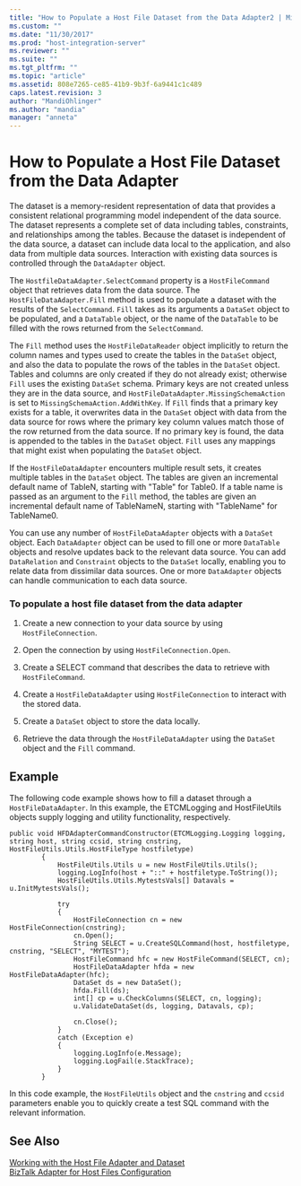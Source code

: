 ```yaml
---
title: "How to Populate a Host File Dataset from the Data Adapter2 | Microsoft Docs"
ms.custom: ""
ms.date: "11/30/2017"
ms.prod: "host-integration-server"
ms.reviewer: ""
ms.suite: ""
ms.tgt_pltfrm: ""
ms.topic: "article"
ms.assetid: 808e7265-ce85-41b9-9b3f-6a9441c1c489
caps.latest.revision: 3
author: "MandiOhlinger"
ms.author: "mandia"
manager: "anneta"
---
```

# How to Populate a Host File Dataset from the Data Adapter
The dataset is a memory-resident representation of data that provides a consistent relational programming model independent of the data source. The dataset represents a complete set of data including tables, constraints, and relationships among the tables. Because the dataset is independent of the data source, a dataset can include data local to the application, and also data from multiple data sources. Interaction with existing data sources is controlled through the `DataAdapter` object.  
  
 The `HostfileDataAdapter.SelectCommand` property is a `HostFileCommand` object that retrieves data from the data source. The `HostFileDataAdapter.Fill` method is used to populate a dataset with the results of the `SelectCommand`. `Fill` takes as its arguments a `DataSet` object to be populated, and a `DataTable` object, or the name of the `DataTable` to be filled with the rows returned from the `SelectCommand`.  
  
 The `Fill` method uses the `HostFileDataReader` object implicitly to return the column names and types used to create the tables in the `DataSet` object, and also the data to populate the rows of the tables in the `DataSet` object. Tables and columns are only created if they do not already exist; otherwise `Fill` uses the existing `DataSet` schema. Primary keys are not created unless they are in the data source, and `HostFileDataAdapter.MissingSchemaAction` is set to `MissingSchemaAction.AddWithKey`. If `Fill` finds that a primary key exists for a table, it overwrites data in the `DataSet` object with data from the data source for rows where the primary key column values match those of the row returned from the data source. If no primary key is found, the data is appended to the tables in the `DataSet` object. `Fill` uses any mappings that might exist when populating the `DataSet` object.  
  
 If the `HostFileDataAdapter` encounters multiple result sets, it creates multiple tables in the `DataSet` object. The tables are given an incremental default name of TableN, starting with "Table" for Table0. If a table name is passed as an argument to the `Fill` method, the tables are given an incremental default name of TableNameN, starting with "TableName" for TableName0.  
  
 You can use any number of `HostFileDataAdapter` objects with a `DataSet` object. Each `DataAdapter` object can be used to fill one or more `DataTable` objects and resolve updates back to the relevant data source. You can add `DataRelation` and `Constraint` objects to the `DataSet` locally, enabling you to relate data from dissimilar data sources. One or more `DataAdapter` objects can handle communication to each data source.  
  
### To populate a host file dataset from the data adapter  
  
1.  Create a new connection to your data source by using `HostFileConnection`.  
  
2.  Open the connection by using `HostFileConnection.Open`.  
  
3.  Create a SELECT command that describes the data to retrieve with `HostFileCommand`.  
  
4.  Create a `HostFileDataAdapter` using `HostFileConnection` to interact with the stored data.  
  
5.  Create a `DataSet` object to store the data locally.  
  
6.  Retrieve the data through the `HostFileDataAdapter` using the `DataSet` object and the `Fill` command.  
  
## Example  
 The following code example shows how to fill a dataset through a `HostFileDataAdapter`. In this example, the ETCMLogging and HostFileUtils objects supply logging and utility functionality, respectively.  
  
```  
public void HFDAdapterCommandConstructor(ETCMLogging.Logging logging, string host, string ccsid, string cnstring, HostFileUtils.Utils.HostFileType hostfiletype)  
        {  
            HostFileUtils.Utils u = new HostFileUtils.Utils();  
            logging.LogInfo(host + "::" + hostfiletype.ToString());  
            HostFileUtils.Utils.MytestsVals[] Datavals = u.InitMytestsVals();  
  
            try  
            {  
                HostFileConnection cn = new HostFileConnection(cnstring);  
                cn.Open();  
                String SELECT = u.CreateSQLCommand(host, hostfiletype, cnstring, "SELECT", "MYTEST");  
                HostFileCommand hfc = new HostFileCommand(SELECT, cn);  
                HostFileDataAdapter hfda = new HostFileDataAdapter(hfc);  
                DataSet ds = new DataSet();  
                hfda.Fill(ds);  
                int[] cp = u.CheckColumns(SELECT, cn, logging);  
                u.ValidateDataSet(ds, logging, Datavals, cp);  
  
                cn.Close();  
            }  
            catch (Exception e)  
            {  
                logging.LogInfo(e.Message);  
                logging.LogFail(e.StackTrace);  
            }  
        }  
```  
  
 In this code example, the `HostFileUtils` object and the `cnstring` and `ccsid` parameters enable you to quickly create a test SQL command with the relevant information.  
  
## See Also  
 [Working with the Host File Adapter and Dataset](../core/working-with-the-host-file-adapter-and-dataset2.md)   
 [BizTalk Adapter for Host Files Configuration](../HIS2010/biztalk-adapter-for-host-files-configuration2.md)